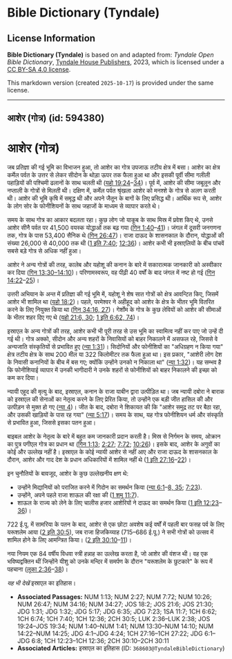 # Bible Dictionary (Tyndale)

## License Information

**Bible Dictionary (Tyndale)** is based on and adapted from: _Tyndale Open Bible Dictionary_, [Tyndale House Publishers](https://tyndaleopenresources.com/), 2023, which is licensed under a [CC BY-SA 4.0 license](https://creativecommons.org/licenses/by-sa/4.0/legalcode.en).

This markdown version (created `2025-10-17`) is provided under the same license.



--------------------------------

## आशेर (गोत्र) (id: 594380)

आशेर (गोत्र)
============

जब प्रतिज्ञा की गई भूमि का विभाजन हुआ, तो आशेर का गोत्र उपजाऊ तटीय क्षेत्र में बसा। आशेर का क्षेत्र कर्मेल पर्वत के उत्तर से लेकर सीदोन के थोड़ा ऊपर तक फैला हुआ था और इसकी पूर्वी सीमा गलीली पहाड़ियों की पश्चिमी ढलानों के साथ चलती थी ([यहो 19:24](https://ref.ly/Josh19:24-Josh19:34)–[34](https://ref.ly/Josh19:24-Josh19:34))। पूर्व में, आशेर की सीमा जबूलून और नप्ताली के गोत्रों से मिलती थी। दक्षिण में, कर्मेल पर्वत श्रृंखला आशेर को मनश्शे के गोत्र से अलग करती थी। आशेर की भूमि कृषि में समृद्ध थी और अपने जैतून के बागों के लिए प्रसिद्ध थी। आर्थिक रूप से, आशेर के लोग सोर के फोनीशियनों के साथ जहाजों के माध्यम से व्यापार करते थे।

समय के साथ गोत्र का आकार बदलता रहा। कुछ लोग जो याकूब के साथ मिस्र में प्रवेश किए थे, उनसे आशेर सीनै पर्वत पर 41,500 वयस्क योद्धाओं तक बढ़ गया ([गिन 1:40](https://ref.ly/Num1:40-Num1:41)–[41](https://ref.ly/Num1:40-Num1:41))। जंगल में दूसरी जनगणना तक, गोत्र के पास 53,400 सैनिक थे ([गिन 26:47](https://ref.ly/Num26:47))। राजा दाऊद के शासनकाल के दौरान, योद्धाओं की संख्या 26,000 से 40,000 तक थी ([1 इति 7:40](https://ref.ly/1Chr7:40); [12:36](https://ref.ly/1Chr12:36))। आशेर कभी भी इस्राएलियों के बीच पांचवें सबसे बड़े गोत्र से अधिक नहीं हुआ।

आशेर ने अन्य गोत्रों की तरह, कालेब और यहोशू की कनान के बारे में सकारात्मक जानकारी को अस्वीकार कर दिया ([गिन 13:30–14:10](https://ref.ly/Num13:30-Num14:10))। परिणामस्वरूप, वह पीढ़ी 40 वर्षों के बाद जंगल में नष्ट हो गई ([गिन 14:22](https://ref.ly/Num14:22-Num14:25)–[25](https://ref.ly/Num14:22-Num14:25))।

उत्तरी अभियान के अन्त में प्रतिज्ञा की गई भूमि में, यहोशू ने शेष सात गोत्रों को क्षेत्र आवन्टित किए, जिसमें आशेर भी शामिल था ([यहो 18:2](https://ref.ly/Josh18:2))। पहले, परमेश्वर ने अहीहूद को आशेर के क्षेत्र के भीतर भूमि वितरित करने के लिए नियुक्त किया था ([गिन 34:16, 27](https://ref.ly/Num34:16,Num34:27))। गेर्शोम के गोत्र के कुछ लेवियों को आशेर की सीमाओं के भीतर शहर दिए गए थे ([यहो 21:6, 30](https://ref.ly/Josh21:6,Josh21:30); [1 इति 6:62, 74](https://ref.ly/1Chr6:62,1Chr6:74))।

इस्राएल के अन्य गोत्रों की तरह, आशेर कभी भी पूरी तरह से उस भूमि का स्वामित्व नहीं कर पाए जो उन्हें दी गई थी। गोत्र अक्को, सीदोन और अन्य शहरों के निवासियों को बाहर निकालने में असफल रहे, जिससे वे अन्यजाति संस्कृतियों से प्रभावित हुए ([न्या 1:31](https://ref.ly/Judg1:31))। सिदोनियों और फोनीशियों का "अधिग्रहण न किया गया" क्षेत्र तटीय क्षेत्र के साथ 200 मील या 322 किलोमीटर तक फैला हुआ था। इस प्रकार, "आशेरी लोग देश के निवासी कनानियों के बीच में बस गए; क्योंकि उन्होंने उनको न निकाला था" ([न्या 1:32](https://ref.ly/Judg1:32))। यह सम्भव है कि फोनीशियाई व्यापार में उनकी भागीदारी ने उनके शहरों से फोनीशियों को बाहर निकालने की इच्छा को कम कर दिया।

न्यायी एहूद की मृत्यु के बाद, इस्राएल, कनान के राजा याबीन द्वारा उत्पीड़ित था। जब न्यायी दबोरा ने बाराक को इस्राएल की सेनाओं का नेतृत्व करने के लिए प्रेरित किया, तो उन्होंने एक बड़ी जीत हासिल की और उत्पीड़न से मुक्त हो गए ([न्या 4](https://ref.ly/Judg4:1-Judg4:24))। जीत के बाद, दबोरा ने शिकायत की कि "आशेर समुद्र तट पर बैठा रहा, और उसकी खाड़ियों के पास रह गया" ([न्या 5:17](https://ref.ly/Judg5:17))। समय के साथ, यह गोत्र फोनीशियन धर्म और संस्कृति से प्रभावित हुआ, जिससे इसका पतन हुआ।

बाइबल आशेर के नेतृत्व के बारे में बहुत कम जानकारी प्रदान करती है। मिस्र से निर्गमन के समय, ओक्रान का पुत्र पगीएल गोत्र का प्रधान था ([गिन 1:13](https://ref.ly/Num1:13); [2:27](https://ref.ly/Num2:27); [7:72](https://ref.ly/Num7:72); [10:26](https://ref.ly/Num10:26))। इसके बाद, आशेर के अगुवों का कोई और उल्लेख नहीं है। इस्राएल के कोई न्यायी आशेर से नहीं आए और राजा दाऊद के शासनकाल के दौरान, आशेर और गाद देश के प्रधान अधिकारियों में शामिल नहीं थे ([1 इति 27:16](https://ref.ly/1Chr27:16-1Chr27:22)–[22](https://ref.ly/1Chr27:16-1Chr27:22))।

इन चुनौतियों के बावजूद, आशेर के कुछ उल्लेखनीय क्षण थे:

* उन्होंने मिद्यानियों को पराजित करने में गिदोन का समर्थन किया ([न्या 6:1](https://ref.ly/Judg6:1-Judg6:8,Judg6:35)–[8, 35](https://ref.ly/Judg6:1-Judg6:8,Judg6:35); [7:23](https://ref.ly/Judg7:23)).
* उन्होंने, अपने पहले राजा शाऊल की रक्षा की ([1 शमू 11:7](https://ref.ly/1Sam11:7)).
* शाऊल के राज्य को लेने के लिए चालीस हजार आशेरियों ने दाऊद का समर्थन किया ([1 इति 12:23](https://ref.ly/1Chr12:23-1Chr12:36)–[36](https://ref.ly/1Chr12:23-1Chr12:36))।

722 ई.पू. में सामरिया के पतन के बाद, आशेर से एक छोटा अवशेष कई वर्षों में पहली बार फसह पर्व के लिए यरूशलेम आया ([2 इति 30:5](https://ref.ly/2Chr30:5)), जब राजा हिजकिय्याह (715–686 ई.पू.) ने सभी गोत्रों को उत्सव में शामिल होने के लिए आमन्त्रित किया। ([2 इति 30:10](https://ref.ly/2Chr30:10-2Chr30:11)–[11](https://ref.ly/2Chr30:10-2Chr30:11))।

नया नियम एक 84 वर्षीय विधवा स्त्री हन्नाह का उल्लेख करता है, जो आशेर की वंशज थी। वह एक भविष्यद्वक्तिन थीं जिन्होंने यीशु को उनके मन्दिर में समर्पण के दौरान "यरूशलेम के छुटकारे" के रूप में पहचाना ([लूका 2:36](https://ref.ly/Luke2:36-Luke2:38)–[38](https://ref.ly/Luke2:36-Luke2:38))।

*यह भी देखें*  इस्राएल का इतिहास।

* **Associated Passages:** NUM 1:13; NUM 2:27; NUM 7:72; NUM 10:26; NUM 26:47; NUM 34:16; NUM 34:27; JOS 18:2; JOS 21:6; JOS 21:30; JDG 1:31; JDG 1:32; JDG 5:17; JDG 6:35; JDG 7:23; 1SA 11:7; 1CH 6:62; 1CH 6:74; 1CH 7:40; 1CH 12:36; 2CH 30:5; LUK 2:36–LUK 2:38; JOS 19:24–JOS 19:34; NUM 1:40–NUM 1:41; NUM 13:30–NUM 14:10; NUM 14:22–NUM 14:25; JDG 4:1–JDG 4:24; 1CH 27:16–1CH 27:22; JDG 6:1–JDG 6:8; 1CH 12:23–1CH 12:36; 2CH 30:10–2CH 30:11
* **Associated Articles:** इस्राएल का इतिहास  (ID: `368603@TyndaleBibleDictionary`)

